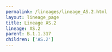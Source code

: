 ```yaml
---
permalink: /lineages/lineage_AS.2.html
layout: lineage_page
title: Lineage AS.2
lineage: AS.2
parent: B.1.1.317
children: ['AS.2']
---
```

